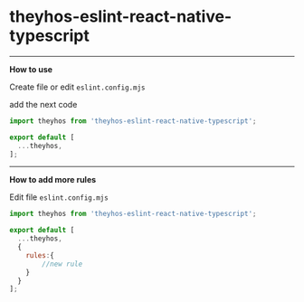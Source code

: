 # theyhos-eslint-react-native-typescript

______

**How to use**

Create file or edit 
`eslint.config.mjs`

add the next code
```js
import theyhos from 'theyhos-eslint-react-native-typescript';

export default [
  ...theyhos,
];
```
_____

**How to add more rules**

Edit file `eslint.config.mjs`

```js
import theyhos from 'theyhos-eslint-react-native-typescript';

export default [
  ...theyhos,
  { 
    rules:{
        //new rule
    }
  }
];
```